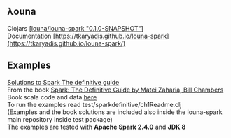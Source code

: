 ## λouna
Clojars [[louna/louna-spark "0.1.0-SNAPSHOT"]](https://clojars.org/louna/louna-spark)  
Documentation [https://tkaryadis.github.io/louna-spark](https://tkaryadis.github.io/louna-spark/)  


  
## Examples
[Solutions to Spark The definitive guide](https://github.com/tkaryadis/louna-spark-def-guide)  
From the book [Spark: The Definitive Guide by Matei Zaharia, Bill Chambers](https://www.oreilly.com/library/view/spark-the-definitive/9781491912201/)  
Book scala code and data [here](https://github.com/databricks/Spark-The-Definitive-Guide)  
To run the examples read test/sparkdefinitive/ch1Readme.clj  
(Examples and the book solutions are included also inside the louna-spark main repository inside test package)    
The examples are tested with **Apache Spark 2.4.0** and **JDK 8**  
